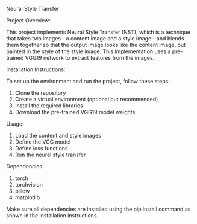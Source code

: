 Neural Style Transfer

Project Overview:

This project implements Neural Style Transfer (NST), which is a technique that takes two images—a content image and a style image—and blends them together so that the output image looks like the content image, but painted in the style of the style image. This implementation uses a pre-trained VGG19 network to extract features from the images.

Installation Instructions:

To set up the environment and run the project, follow these steps:

1. Clone the repository
2. Create a virtual environment (optional but recommended)
3. Install the required libraries
4. Download the pre-trained VGG19 model weights

Usage:
1. Load the content and style images
2. Define the VGG model
3. Define loss functions
4. Run the neural style transfer

Dependencies
1. torch
2. torchvision
3. pillow
4. matplotlib

Make sure all dependencies are installed using the pip install command as shown in the installation instructions.
